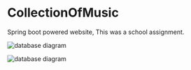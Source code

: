 # CollectionOfMusic
Spring boot powered website, This was a school assignment. 

![database diagram](https://doc-08-34-docs.googleusercontent.com/docs/securesc/f3fb7bj8rl4or5qh8curdiaf3t1hnv16/21ic7hqhv0go3k6kbgjjk7fqa9p08bj4/1626434850000/00819870175309096687/00819870175309096687/1N3IoHStpdQvPXiLSSIPUYGcIHkgirTi2?e=view&authuser=0&nonce=ru4v19sic16bk&user=00819870175309096687&hash=k8u7sfjo09pi2nko529n35ueuud69cds)

![database diagram](https://doc-04-34-docs.googleusercontent.com/docs/securesc/f3fb7bj8rl4or5qh8curdiaf3t1hnv16/td4um0j47r38pkv6k1tonuaiec0sngu6/1626434925000/00819870175309096687/00819870175309096687/1HH28n-YjruLLsgCgddWpPMgiwsSs48-4?e=view&authuser=0)
